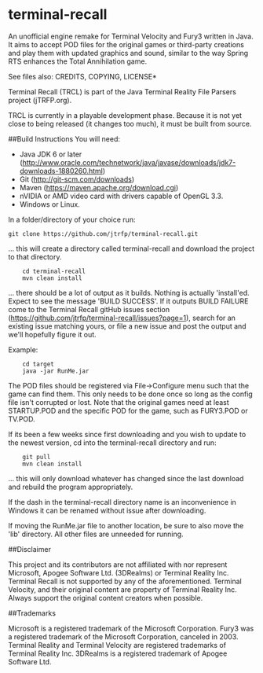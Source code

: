 terminal-recall
===============

An unofficial engine remake for Terminal Velocity and Fury3 written in Java. It aims to accept POD files for the original games or third-party creations and play them with updated graphics and sound, similar to the way Spring RTS enhances the Total Annihilation game.

See files also: CREDITS, COPYING, LICENSE*

Terminal Recall (TRCL) is part of the Java Terminal Reality File Parsers project (jTRFP.org).

TRCL is currently in a playable development phase. Because it is not yet close to being released (it changes too much), it must be built from source.

##Build Instructions
You will need:
* Java JDK 6 or later (http://www.oracle.com/technetwork/java/javase/downloads/jdk7-downloads-1880260.html)
* Git (http://git-scm.com/downloads)
* Maven (https://maven.apache.org/download.cgi)
* nVIDIA or AMD video card with drivers capable of OpenGL 3.3.
* Windows or Linux.

In a folder/directory of your choice run:
```
git clone https://github.com/jtrfp/terminal-recall.git
```
... this will create a directory called terminal-recall and download the project to that directory.
```
    cd terminal-recall
    mvn clean install
```

... there should be a lot of output as it builds. Nothing is actually 'install'ed.
Expect to see the message 'BUILD SUCCESS'. If it outputs BUILD FAILURE come to the Terminal Recall gitHub issues section (https://github.com/jtrfp/terminal-recall/issues?page=1), search for an existing issue matching yours, or file a new issue and post the output and we'll hopefully figure it out.

Example:
```
    cd target
    java -jar RunMe.jar
```
The POD files should be registered via File->Configure menu such that the game can find them. This only needs to be done once so long as the config file isn't corrupted or lost. Note that the original games need at least STARTUP.POD and the specific POD for the game, such as FURY3.POD or TV.POD.

If its been a few weeks since first downloading and you wish to update to the newest version, cd into the  terminal-recall directory and run:

```
    git pull
    mvn clean install
```

... this will only download whatever has changed since the last download and rebuild the program appropriately.

If the dash in the terminal-recall directory name is an inconvenience in Windows it can be renamed without issue after downloading.

If moving the RunMe.jar file to another location, be sure to also move the 'lib' directory. All other files are unneeded for running.


##Disclaimer

This project and its contributors are not affiliated with nor represent Microsoft, Apogee Software Ltd. (3DRealms) or Terminal Reality Inc. Terminal Recall is not supported by any of the aforementioned. Terminal Velocity, and their original content are property of Terminal Reality Inc. Always support the original content creators when possible.

##Trademarks

Microsoft is a registered trademark of the Microsoft Corporation. Fury3 was a registered trademark of the Microsoft Corporation, canceled in 2003. Terminal Reality and Terminal Velocity are registered trademarks of Terminal Reality Inc. 3DRealms is a registered trademark of Apogee Software Ltd.
